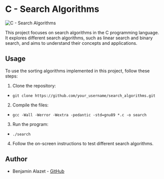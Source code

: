 
# C - Search Algorithms
![C - Search Algorithms](https://img.shields.io/badge/C-Search_Algorithms-blue.svg)

This project focuses on search algorithms in the C programming language. It explores different search algorithms, such as linear search and binary search, and aims to understand their concepts and applications.

## Usage

To use the sorting algorithms implemented in this project, follow these steps:

1.  Clone the repository:    

-   `git clone https://github.com/your_username/search_algorithms.git` 
    
2.   Compile the files:
    
-   `gcc -Wall -Werror -Wextra -pedantic -std=gnu89 *.c -o search` 
    
3.  Run the program:

- `./search`

4. Follow the on-screen instructions to test different search algorithms.

## Author

-   Benjamin Alazet - [GitHub](https://github.com/Yliaze)
